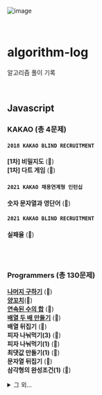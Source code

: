 ![image](https://user-images.githubusercontent.com/97934878/208298826-232f9659-06b6-49ec-ae6e-ce790ce57e78.png)

<br/>

# algorithm-log

알고리즘 풀이 기록

<br/>

## Javascript

### KAKAO (총 4문제)

#### `2018 KAKAO BLIND RECRUITMENT`

<b>[1차] 비밀지도</b> (🌟)<br/>
<b>[1차] 다트 게임</b> (🌟)<br/>

#### `2021 KAKAO 채용연계형 인턴십`

<b>숫자 문자열과 영단어</b> (🌟)<br/>

#### `2021 KAKAO BLIND RECRUITMENT`

<b>실패율</b> (🌟)<br/>

<br/>
<br/>

### Programmers (총 130문제)

[<b>나머지 구하기</b>](https://mayowall.tistory.com/49) (🌟)<br/>
[<b>양꼬치</b>](https://mayowall.tistory.com/58)(🌟)<br/>
[<b>연속된 수의 합</b>](https://mayowall.tistory.com/59) (🌟)<br/>
[<b>배열 두 배 만들기</b>](https://mayowall.tistory.com/60) (🌟)<br/>
<b>배열 뒤집기</b> (🌟)<br/>
<b>피자 나눠먹기(3)</b> (🌟)<br/>
<b>피자 나눠먹기(1)</b> (🌟)<br/>
<b>최댓값 만들기(1)</b> (🌟)<br/>
<b>문자열 뒤집기</b> (🌟)<br/>
<b>삼각형의 완성조건(1)</b> (🌟)<br/>

<details>
<summary>그 외...</summary>
<b>점의 위치 구하기</b> (🌟)<br/>
<b>배열 원소의 길이</b> (🌟)<br/>
<b>아이스 아메리카노</b> (🌟)<br/>
<b>배열 자르기</b> (🌟)<br/>
<b>짝수 홀수 개수</b> (🌟)<br/>
<b>편지</b> (🌟)<br/>
<b>짝수는 싫어요</b> (🌟)<br/>
<b>문자 반복 출력하기</b> (🌟)<br/>
<b>특정 문자 제거하기</b> (🌟)<br/>
<b>중앙값 구하기</b> (🌟)<br/>
<b>순서 쌍의 개수</b> (🌟)<br/>
<b>옷가게 할인 받기</b> (🌟)<br/>
<b>제곱수 판별하기</b> (🌟)<br/>
<b>자릿수 더하기</b> (🌟)<br/>
<b>배열의 유사도</b> (🌟)<br/>
<b>문자열 안의 문자열</b> (🌟)<br/>
<b>숨어있는 숫자의 덧셈</b> (🌟)<br/>
<b>모음 제거</b> (🌟)<br/>
<b>개미 군단</b> (🌟)<br/>
<b>주사위의 개수</b> (🌟)<br/>
<b>암호 해독</b> (🌟)<br/>
<b>세균 증식</b> (🌟)<br/>
<b>n의 배수 고르기</b> (🌟)<br/>
<b>대문자와 소문자</b> (🌟)<br/>
<b>문자열 정렬하기</b> (🌟)<br/>
<b>가위 바위 보</b> (🌟)<br/>
<b>가장 큰 수 찾기</b> (🌟)<br/>
<b>약수 구하기</b> (🌟)<br/>
<b>배열 회전시키기</b> (🌟)<br/>
<b>외계행성의 나이</b> (🌟)<br/>
<b>최댓값 만들기(2)</b> (🌟)<br/>
<b>숫자 찾기</b> (🌟)<br/>
<b>인덱스 바꾸기</b> (🌟)<br/>
<b>369게임</b> (🌟)<br/>
<b>문자열 정렬하기(2)</b> (🌟)<br/>
<b>합성수 찾기</b> (🌟)<br/>
<b>중복된 문자 제거</b> (🌟)<br/>
<b>모스부호(1)</b> (🌟)<br/>
<b>2차원으로 만들기</b> (🌟)<br/>
<b>k의 개수</b> (🌟)<br/>
<b>진료순서 정하기</b> (🌟)<br/>
<b>한 번만 등장한 문자</b> (🌟)<br/>
<b>7의 개수</b> (🌟)<br/>
<b>이진수 더하기</b> (🌟)<br/>
<b>숨어있는 숫자의 덧셈(2)</b> (🌟)(+4)<br/>
<b>공 던지기</b> (🌟)<br/>
<b>잘라서 배열로 저장하기</b> (🌟🌟)<br/>
<b>영어가 싫어요</b> (🌟)<br/>
<b>소인수분해</b> (🌟🌟)(+3)<br/>
<b>문자열 계산하기</b> (🌟🌟)(+3)<br/>
<b>분수의 덧셈</b> (🌟🌟)<br/>
<b>최빈값 구하기</b> (🌟🌟)(+2)<br/>
<b>캐릭터의 좌표</b> (🌟🌟)(+3)<br/>
<b>삼각형의 완성조건</b> (🌟🌟)<br/>
<b>외계어 사전</b> (🌟🌟)<br/>
<b>컨트롤 제트</b> (🌟🌟)<br/>
<b>로그인 성공?</b> (🌟🌟)<br/>
<b>직사각형 넓이 구하기</b> (🌟🌟)(+2)<br/>
<b>문자열 밀기</b> (🌟🌟)(+4)<br/>
<b>피자 나눠먹기</b> (🌟🌟)<br/>
<b>치킨 쿠폰</b> (🌟🌟)(+3)<br/>
<b>유한 소수 판별하기</b> (🌟🌟)(+6)<br/>
<b>특이한 정렬</b> (🌟🌟)<br/>
<b>저주의 숫자 3</b> (🌟🌟)<br/>
<b>등수 매기기</b> (🌟🌟)(+2)<br/>
<b>다항식 더하기</b> (🌟🌟🌟)(+9)<br/>
<b>OX 퀴즈</b> (🌟🌟🌟)<br/>
<b>팩토리얼</b> (🌟🌟)<br/>
<b>A로 B 만들기</b> (🌟)<br/>
<b>구슬을 나누는 경우의 수</b> (🌟🌟) (+3)<br/>
<b>짝수와 홀수</b> (🌟)<br/>
<b>평균 구하기</b> (🌟)<br/>
<b>약수의 합</b> (🌟)<br/>
<b>자연수를 뒤집어 배열로 만들기</b> (🌟)<br/>
<b>정수 제곱근 판별</b> (🌟)<br/>
<b>문자열 내 p와 y의 개수</b> (🌟)<br/>
<b>x만큼 간격이 있는 n개의 숫자</b> (🌟)<br/>
<b>문자열을 정수로 바꾸기</b> (🌟)<br/>
<b>하샤드 수</b> (🌟)<br/>
<b>정수 내림차순으로 배치하기</b> (🌟)<br/>
<b>나머지가 1이 되는 수 찾기</b> (🌟)<br/>
<b>두 정수 사이의 값</b> (🌟)<br/>
<b>콜라즈 추측</b> (🌟)<br/>
<b>서울에서 김서방 찾기</b> (🌟)<br/>
<b>핸드폰 번호 가리기</b> (🌟)<br/>
<b>나누어 떨어지는 숫자 배열</b> (🌟)<br/>
<b>제일 작은 수 제거하기</b> (🌟)<br/>
<b>음양 더하기</b> (🌟)<br/>
<b>없는 숫자 더하기</b> (🌟)<br/>
<b>가운데 글자 가져오기</b> (🌟)<br/>
<b>수박수박수박수박수?</b> (🌟)<br/>
<b>내적</b> (🌟)<br/>
<b>문자열 내림차순으로 배치하기</b> (🌟)<br/>
<b>문자열 다루기 기본</b> (🌟)<br/>
<b>부족한 금액 계산하기</b> (🌟)<br/>
<b>행렬의 덧셈</b> (🌟)<br/>
<b>같은 숫자는 싫어</b> (🌟)<br/>
<b>이상한 문자 만들기</b> (🌟)<br/>
<b>3진법 뒤집기</b> (🌟)<br/>
<b>예산</b> (🌟)<br/>
<b>시저 암호</b> (🌟)<br/>
<b>최소직사각형</b> (🌟)<br/>
<b>삼총사</b> (🌟)<br/>
<b>문자열 내 마음대로 정렬하기</b> (🌟)<br/>
<b>K번째수</b> (🌟)<br/>
<b>두 개 뽑아서 더하기</b> (🌟)<br/>
<b>2016년</b> (🌟)<br/>
<b>폰켓몬</b> (🌟)<br/>
<b>콜라 문제</b> (🌟)<br/>
<b>소수 찾기</b> (🌟)<br/>
<b>모의고사</b> (🌟)<br/>
<b>소수 만들기</b> (🌟)<br/>
<b>크기가 작은 부분 문자열</b> (🌟)<br/>
<b>푸드 파이트 대회</b> (🌟)<br/>
<b>가장 가까운 같은 글자</b> (🌟)<br/>
<b>로또의 최고 순위와 최저 순위</b> (🌟)<br/>
<b>체육복</b> (🌟)<br/>
<b>과일 장수</b> (🌟)<br/>
<b>완주하지 못한 선수</b> (🌟)<br/>
<b>명예의 전당</b> (🌟)<br/>
</details>
